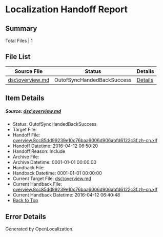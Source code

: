 # <a name='report-top'></a> Localization Handoff Report

## Summary
 Total Files | 1

## File List
 Source File | Status | Details 
 ----------- | ------ | ------- 
 [dsc\overview.md](https://github.com/OpenLocalizationOrg/PowerShell-Docs/blob/8c06757253ac5d54a77bb008b87bd426238fff1a/dsc/overview.md) | OutofSyncHandedBackSuccess | [Details](#ad20e5b0839db5665f7ec07a1dbc46b6f019e9da39)

## Item Details
##### <a name='ad20e5b0839db5665f7ec07a1dbc46b6f019e9da39'></a> Source: [dsc\overview.md](https://github.com/OpenLocalizationOrg/PowerShell-Docs/blob/8c06757253ac5d54a77bb008b87bd426238fff1a/dsc/overview.md)
* Status: OutofSyncHandedBackSuccess
* Target File: 
* Handoff File: [overview.8cc85dd99239e10c76baa6006d906abfd6122c3f.zh-cn.xlf](https://github.com/OpenLocalizationOrg/olhandoff/blob/293ea328e8c483d6c1a09d74eb64ff2bdd51198e/ol-handoff/OpenLocalizationOrg/PowerShell-Docs.zh-cn/master/high/overview.8cc85dd99239e10c76baa6006d906abfd6122c3f.zh-cn.xlf)
* Handoff Datetime: 2016-04-12 06:50:20
* Handoff Reason: Include
* Archive File: 
* Archive Datetime: 0001-01-01 00:00:00
* Handback File: 
* Handback Datetime: 0001-01-01 00:00:00
* Current Target File: [dsc\overview.md](https://github.com/OpenLocalizationOrg/PowerShell-Docs.zh-cn/blob/f19b88bb3d730c6be9aac82861e63f88df84ec0c/dsc/overview.md)
* Current Handback File: [overview.8cc85dd99239e10c76baa6006d906abfd6122c3f.zh-cn.xlf](https://github.com/OpenLocalizationOrg/olhandback/blob/26e52ab64a05f8c7a290abf45c0455f8a35a1405/ol-handback/OpenLocalizationOrg/PowerShell-Docs.zh-cn/master/high/overview.8cc85dd99239e10c76baa6006d906abfd6122c3f.zh-cn.xlf)
* Current Handback Datetime: 2016-04-12 06:40:48
* [Back to Top](#report-top)


## Error Details

Generated by OpenLocalization.
